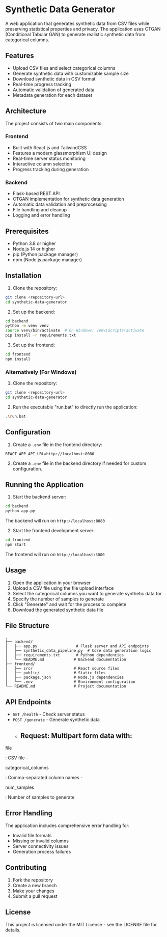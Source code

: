 # Synthetic Data Generator

A web application that generates synthetic data from CSV files while preserving statistical properties and privacy. The application uses CTGAN (Conditional Tabular GAN) to generate realistic synthetic data from categorical columns.

## Features

- Upload CSV files and select categorical columns
- Generate synthetic data with customizable sample size
- Download synthetic data in CSV format
- Real-time progress tracking
- Automatic validation of generated data
- Metadata generation for each dataset

## Architecture

The project consists of two main components:

### Frontend
- Built with React.js and TailwindCSS
- Features a modern glassmorphism UI design
- Real-time server status monitoring
- Interactive column selection
- Progress tracking during generation

### Backend
- Flask-based REST API
- CTGAN implementation for synthetic data generation
- Automatic data validation and preprocessing
- File handling and cleanup
- Logging and error handling

## Prerequisites

- Python 3.8 or higher
- Node.js 14 or higher
- pip (Python package manager)
- npm (Node.js package manager)

## Installation

1. Clone the repository:
```bash
git clone <repository-url>
cd synthetic-data-generator
```

2. Set up the backend:
```bash
cd backend
python -m venv venv
source venv/bin/activate  # On Windows: venv\Scripts\activate
pip install -r requirements.txt
```

3. Set up the frontend:
```bash
cd frontend
npm install
```

### Alternatively (For Windows)

1. Clone the repository:
```bash
git clone <repository-url>
cd synthetic-data-generator
```

2. Run the executable "run.bat" to directly run the application:
```bash
.\run.bat
```


## Configuration

1. Create a `.env` file in the frontend directory:
```
REACT_APP_API_URL=http://localhost:8080
```

2. Create a `.env` file in the backend directory if needed for custom configuration.

## Running the Application

1. Start the backend server:
```bash
cd backend
python app.py
```
The backend will run on `http://localhost:8080`

2. Start the frontend development server:
```bash
cd frontend
npm start
```
The frontend will run on `http://localhost:3000`

## Usage

1. Open the application in your browser
2. Upload a CSV file using the file upload interface
3. Select the categorical columns you want to generate synthetic data for
4. Specify the number of samples to generate
5. Click "Generate" and wait for the process to complete
6. Download the generated synthetic data file

## File Structure

```
.
├── backend/
│   ├── app.py                 # Flask server and API endpoints
│   ├── synthetic_data_pipeline.py  # Core data generation logic
│   ├── requirements.txt       # Python dependencies
│   └── README.md             # Backend documentation
├── frontend/
│   ├── src/                  # React source files
│   ├── public/               # Static files
│   ├── package.json          # Node.js dependencies
│   └── .env                  # Environment configuration
└── README.md                 # Project documentation
```

## API Endpoints

- `GET /health` - Check server status
- `POST /generate` - Generate synthetic data
  - Request: Multipart form data with:
    - 

file

: CSV file
    - 

categorical_columns

: Comma-separated column names
    - 

num_samples

: Number of samples to generate

## Error Handling

The application includes comprehensive error handling for:
- Invalid file formats
- Missing or invalid columns
- Server connectivity issues
- Generation process failures

## Contributing

1. Fork the repository
2. Create a new branch
3. Make your changes
4. Submit a pull request

## License

This project is licensed under the MIT License - see the LICENSE file for details.
